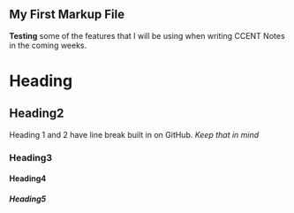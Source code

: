 ## My First Markup File

**Testing** some of the features that I will be using when writing CCENT Notes in the coming weeks.

# Heading
## Heading2
Heading 1 and 2 have line break built in on GitHub. _Keep that in mind_
### Heading3
#### Heading4
##### Heading5
